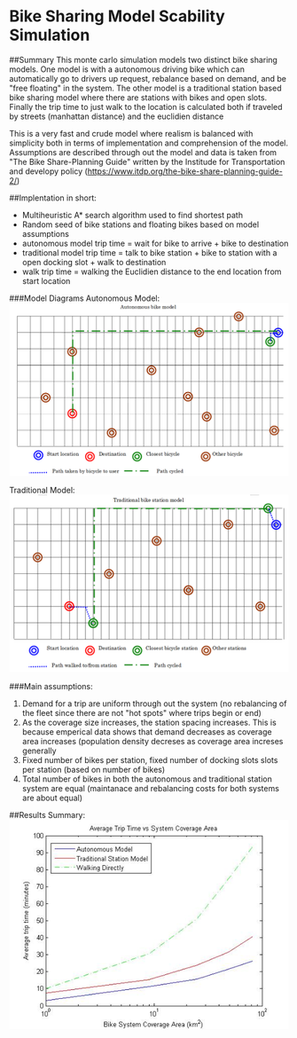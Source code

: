 Bike Sharing Model Scability Simulation
==============================

##Summary
This monte carlo simulation models two distinct bike sharing models. One model is with a autonomous driving bike which can automatically go to drivers up request, rebalance based on demand, and be "free floating" in the system.  The other model is a traditional station based bike sharing model where there are stations with bikes and open slots.  Finally the trip time to just walk to the location is calculated both if traveled by streets (manhattan distance) and the euclidien distance

This is a very fast and crude model where realism is balanced with simplicity both in terms of implementation and comprehension of the model. Assumptions are described through out the model and data is taken from "The Bike Share-Planning Guide" written by the Institude for Transportation and developy policy (https://www.itdp.org/the-bike-share-planning-guide-2/)

##Implentation in short:
- Multiheuristic A* search algorithm used to find shortest path
- Random seed of bike stations and floating bikes based on model assumptions
- autonomous model trip time = wait for bike to arrive + bike to destination  
- traditional model trip time = talk to bike station + bike to station with a open docking slot + walk to destination
- walk trip time = walking the Euclidien distance to the end location from start location

###Model Diagrams
Autonomous Model:
![alt text](inc/auto.png "Autonomous Model")

Traditional Model:
![alt text](inc/station.png "Traditional Station Model")


###Main assumptions:   
1) Demand for a trip are uniform through out the system (no rebalancing of the fleet since there are not "hot spots" where trips begin or end)  
2) As the coverage size increases, the station spacing increases.  This is because emperical data shows that demand decreases as coverage area increases (population density decreses as coverage area increses generally  
3) Fixed number of bikes per station, fixed number of docking slots slots per station (based on number of bikes)  
4) Total number of bikes in both the autonomous and traditional station system are equal (maintanace and rebalancing costs for both systems are about equal)  

##Results Summary:
![alt text](/inc/costmodel.jpg "Results")
